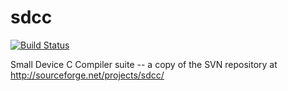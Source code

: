 sdcc
====

[![Build Status](https://travis-ci.org/gheja/sdcc.png?branch=master)](https://travis-ci.org/gheja/sdcc)

Small Device C Compiler suite -- a copy of the SVN repository at http://sourceforge.net/projects/sdcc/
